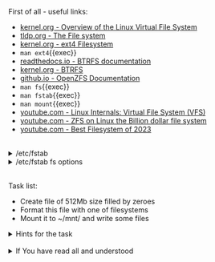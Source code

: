 First of all - useful links:

- [kernel.org - Overview of the Linux Virtual File System](https://www.kernel.org/doc/html/next/filesystems/vfs.html)
- [tldp.org - The File system](https://tldp.org/LDP/tlk/fs/filesystem.html)
- [kernel.org - ext4 Filesystem](https://www.kernel.org/doc/html/v4.19/filesystems/ext4/index.html)
- `man ext4`{{exec}}
- [readthedocs.io - BTRFS documentation](https://btrfs.readthedocs.io/en/latest/)
- [kernel.org - BTRFS](https://docs.kernel.org/filesystems/btrfs.html)
- [github.io - OpenZFS Documentation](https://openzfs.org/wiki/Documentation)
- `man fs`{{exec}}
- `man fstab`{{exec}}
- `man mount`{{exec}}
- [youtube.com - Linux Internals: Virtual File System (VFS)](https://www.youtube.com/watch?v=J4qWNNISdJk)
- [youtube.com - ZFS on Linux the Billion dollar file system](https://www.youtube.com/watch?v=n0Uskl9fcKI)
- [youtube.com - Best Filesystem of 2023](https://www.youtube.com/watch?v=O9QZVzq-rX4)
<br>
<details><summary>/etc/fstab</summary>
<pre>
  /etc/fstab - static information about the filesystems
  &lt;device-spec&gt; &lt;mount-point&gt; &lt;fs-type&gt; &lt;options&gt; &lt;dump&gt; &lt;pass&gt;
  <strong>device-spec</strong> – The device name, label, UUID, or other means of specifying the partition or data source this entry refers to.
  <strong>mount-point</strong> – Where the contents of the device may be accessed after mounting; for swap partitions or files, this is set to none.
  <strong>fs-type</strong> – The type of file system to be mounted.
  <strong>options</strong> – Options describing various other aspects of the file system.
  <strong>dump</strong> – A number indicating whether and how often the file system should be backed up by the dump program; a zero indicates the file system will never be automatically backed up.
  <strong>pass</strong> – A number indicating the order in which the fsck program will check the devices for errors at boot time
</pre>
</details>
<details><summary>/etc/fstab fs options</summary>
<pre>
  <strong>auto / noauto</strong> - device will be mounted automatically at bootup or when the mount -a command is issued.
  <strong>dev / nodev</strong> - controls behavior of the interpretation of block special devices on the filesystem.
  <strong>exec / noexec</strong> - lets binaries that are on the partition be executed, whereas noexec is the opposite.
  <strong>rw / ro</strong> - mount the filesystem in either read write or read only mode.
  <strong>sync / async</strong> - how the input and output to the filesystem should be done.
  <strong>suid / nosuid</strong> - controls the behavior of the operation of suid, and sgid bits.
  <strong>user / users / nouser</strong> - permits any user to mount the filesystem.
  <strong>defaults</strong> - use default settings. For ext3 file systems is equivalent to rw,suid,dev,exec,auto,nouser,async.
  <strong>owner (Linux-specific)</strong> - permit the owner of device to mount.
  <strong>atime / noatime / relatime / strictatime (Linux-specific)</strong> - The Unix stat structure records when files are last accessed (atime), modified (mtime), and changed (ctime).
</pre>
</details>
<br>

Task list:
- Create file of 512Mb size filled by zeroes
- Format this file with one of filesystems
- Mount it to ~/mnt/ and write some files

<details><summary>Hints for the task</summary>
<pre>
<strong>Task 1 - 2:</strong>
  $ dd if=/dev/zero of=myffs bs=1M count=512
  $ MYFFS=$(losetup --find --show myffs)
  $ mkfs.ext4 ${MYFFS}
<br>
<strong>Task 2:</strong>
  $ mkdir ~/mnt/
  $ mount ${MYFFS} ~/mnt/
  $ touch ~/mnt/test
  $ umount ~/mnt/
</pre>
</details>
<br>
<details><summary>If You have read all and understood</summary>
<pre>
`touch IReadAllAndUndnderstood`{{exec}}
</pre>
